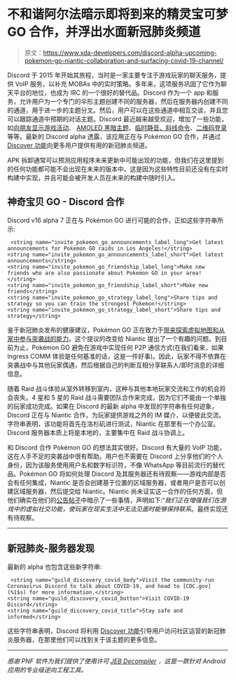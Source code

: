 # 不和谐阿尔法暗示即将到来的精灵宝可梦 GO 合作，并浮出水面新冠肺炎频道

> 原文：<https://www.xda-developers.com/discord-alpha-upcoming-pokemon-go-niantic-collaboration-and-surfacing-covid-19-channel/>

Discord 于 2015 年开始其旅程，当时是一家主要专注于游戏玩家的聊天服务，提供 VoIP 服务，以补充 MOBAs 中的实时策略。多年来，这项服务巩固了它作为聊天平台的地位，也成为 IRC 的一个很好的替代品。Discord 作为一个 app 和服务，允许用户为一个专门的伞形主题创建不同的服务器，然后在服务器内创建不同的通道，用于进一步的主题分叉。然后，用户可以在这些通道中相互交谈，并且您可以跟踪通道中预期的对话主题。Discord 最近越来越受欢迎，增加了一些功能，如[向朋友显示游戏活动](https://www.xda-developers.com/discord-android-game-detection/)、 [AMOLED 黑暗主题](https://www.xda-developers.com/discord-9-8-2-hidden-amoled-dark-theme-android/)、[临时静音、斜线命令](https://www.xda-developers.com/discord-android-993beta-temporary-mute-slash-commands-mark-unread/)、[二维码登录](https://www.xda-developers.com/discord-easy-pc-logins-qr-code-prepares-friend-sync/)等等。最新的 Discord alpha 透露，该应用正在与 Pokémon GO 合作，并通过 [Discover 功能](https://www.xda-developers.com/discord-tests-discover-feature-servers/)向更多用户提供有用的新冠肺炎频道。

APK 拆卸通常可以预测应用程序未来更新中可能出现的功能，但我们在这里提到的任何功能都可能不会出现在未来的版本中。这是因为这些特性目前还没有在实时构建中实现，并且可能会被开发人员在未来的构建中随时引入。

## 神奇宝贝 GO - Discord 合作

Discord v16 alpha 7 正在与 Pokémon GO 进行可能的合作，正如这些字符串所示:

```
 <string name="invite_pokemon_go_announcements_label_long">Get latest announcements for Pokemon GO raids in Los Angeles!</string>
<string name="invite_pokemon_go_announcements_label_short">Get latest announcements</string>
<string name="invite_pokemon_go_friendship_label_long">Make new friends who are also passionate about Pokemon GO in your area!</string>
<string name="invite_pokemon_go_friendship_label_short">Make new friends</string>
<string name="invite_pokemon_go_strategy_label_long">Share tips and strategy so you can train the strongest Pokemon!</string>
<string name="invite_pokemon_go_strategy_label_short">Share tips and strategy</string> 
```

鉴于新冠肺炎发布的健康建议，Pokémon GO 正在致力于[带来探索虚拟地图和从家中参与突袭战的能力](https://www.xda-developers.com/niantic-considers-adding-options-explore-raid-home-indoors-pokemon-go/)。这个提议的改变给 Niantic 提出了一个有趣的问题。到目前为止，Pokémon GO 避免在游戏中实现任何 P2P 通信方式(在我们看来，如果 Ingress COMM 体验是任何基准的话，这是一件好事)。因此，玩家不得不依靠在突袭战中与其他玩家偶遇，然后根据自己的判断互相分享联系人/即时消息的详细信息。

随着 Raid 战斗体验从室外转移到室内，这种与其他本地玩家交流和工作的机会将会丧失。4 星和 5 星的 Raid 战斗需要团队合作来完成，因为它们不能由一个单独的玩家成功完成。如果在 Discord 的最新 alpha 中发现的字符串有任何迹象，Discord 正在与 Niantic 合作，为玩家提供游戏之外的 IM 媒介，以便彼此交流。字符串表明，该功能将首先在洛杉矶进行测试，Niantic 在那里有一个办公室。Discord 服务器本质上将是本地的，主要集中在 Raid 战斗协调上。

和 Discord 合作 Pokémon GO 的想法其实很好。Discord 有大量的 VoIP 功能，这在人手不足的突袭战中很有帮助。用户也不需要在 Discord 上分享他们的个人身份，因为该服务使用用户名和数字标识符，不像 WhatsApp 等目前流行的替代品。Pokémon GO 将如何处理 Discord 及其服务器还有待观察——游戏内部是否会有任何集成，Niantic 是否会创建基于位置的区域服务器，或者用户是否可以创建区域服务器，然后提交给 Niantic。Niantic 尚未证实这一合作的任何方面，但他们确实在他们的[公告帖子](https://www.xda-developers.com/niantic-considers-adding-options-explore-raid-home-indoors-pokemon-go/)中暗示了一些事情，声明如下:“*我们正在增强我们在游戏中的虚拟社交功能，使玩家在现实生活中无法见面时能够保持联系*。最终实现还有待观察。

* * *

## 新冠肺炎-服务器发现

最新的 alpha 也包含这些新字符串:

```
 <string name="guild_discovery_covid_body">Visit the community-run Coronavirus Discord to talk about COVID-19, and head to [CDC.gov](%1$s) for more information.</string>
<string name="guild_discovery_covid_button">Visit COVID-19 Discord</string>
<string name="guild_discovery_covid_title">Stay safe and informed</string> 
```

这些字符串表明，Discord 将利用 [Discover 功能](https://www.xda-developers.com/discord-tests-discover-feature-servers/)引导用户访问社区运营的新冠肺炎服务器，在那里他们可以找到关于该主题的更多信息。

* * *

*感谢 PNF 软件为我们提供了使用许可 [JEB Decompiler](https://www.pnfsoftware.com/?aid=xdadev) ，这是一款针对 Android 应用的专业级逆向工程工具。*